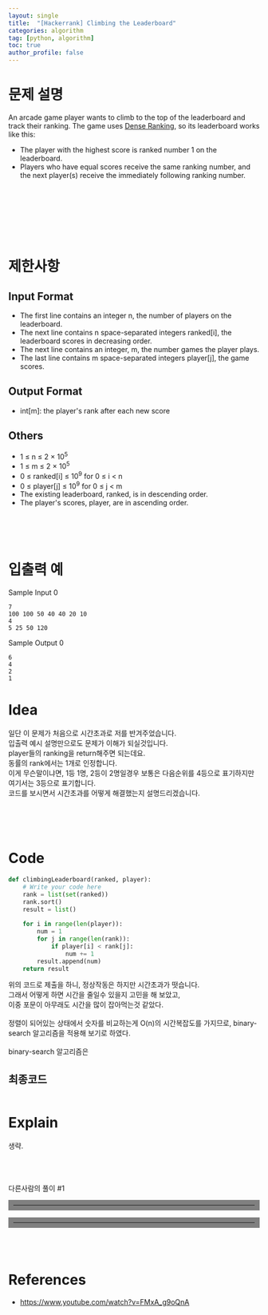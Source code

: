 ```yaml
---
layout: single
title:  "[Hackerrank] Climbing the Leaderboard"
categories: algorithm
tag: [python, algorithm]
toc: true
author_profile: false
---
```



# 문제 설명
An arcade game player wants to climb to the top of the leaderboard and track their ranking. The game uses <a href="https://en.wikipedia.org/wiki/Ranking#Dense_ranking_.28.221223.22_ranking.29">Dense Ranking</a>, so its leaderboard works like this:

- The player with the highest score is ranked number 1 on the leaderboard.
- Players who have equal scores receive the same ranking number, and the next player(s) receive the immediately following ranking number.
 



<br/><br/>


<br/><br/><br/>

# 제한사항
<h2>Input Format</h2>

- The first line contains an integer n, the number of players on the leaderboard.
- The next line contains n space-separated integers ranked[i], the leaderboard scores in decreasing order.
- The next line contains an integer, m, the number games the player plays.
- The last line contains m space-separated integers player[j], the game scores.

<h2>Output Format</h2>

- int[m]: the player's rank after each new score

<h2>Others</h2>
<ul>
<li>1 &leq; n &leq; 2 &times; 10<sup>5</li>
<li>1 &leq; m &leq; 2 &times; 10<sup>5</li>
<li>0 &leq; ranked[i] &leq; 10<sup>9</sup> for 0 &leq; i &lt; n</li>
<li>0 &leq; player[j] &leq; 10<sup>9</sup> for 0 &leq; j &lt; m</li>
<li>The existing leaderboard, ranked, is in descending order.</li>
<li>The player's scores, player, are in ascending order.</li>

</ul>

<br/><br/><br/>



# 입출력 예
Sample Input 0
```
7
100 100 50 40 40 20 10
4
5 25 50 120
```
Sample Output 0
```
6
4
2
1
```

# Idea
<p>
일단 이 문제가 처음으로 시간초과로 저를 반겨주었습니다.<br/>
입출력 예시 설명만으로도 문제가 이해가 되실것입니다.<br/>
player들의 ranking을 return해주면 되는데요.<br/>
동률의 rank에서는 1개로 인정합니다.<br/>
이게 무슨말이냐면, 1등 1명, 2등이 2명일경우 보통은 다음순위를 4등으로 표기하지만 여기서는 3등으로 표기합니다.<br/>
코드를 보시면서 시간초과를 어떻게 해결했는지 설명드리겠습니다.

</p>
<br/><br/><br/>

# Code
```python
def climbingLeaderboard(ranked, player):
    # Write your code here
    rank = list(set(ranked))
    rank.sort()
    result = list()
    
    for i in range(len(player)):
        num = 1
        for j in range(len(rank)):
            if player[i] < rank[j]:
                num += 1
        result.append(num)
    return result
```
위의 코드로 제출을 하니, 정상작동은 하지만 시간초과가 떳습니다.</br>
그래서 어떻게 하면 시간을 줄일수 있을지 고민을 해 보았고, </br>
이중 포문이 아무래도 시간을 많이 잡아먹는것 같았다.</br>
</br>
정렬이 되어있는 상태에서 숫자를 비교하는게 O(n)의 시간복잡도를 가지므로,
binary-search 알고리즘을 적용해 보기로 하였다.</br>
</br>
binary-search 알고리즘은





## 최종코드
```python

```


# Explain
생략.




<br/><br/><br/>
다른사람의 풀이 #1
<hr align="left" style="border: solid 10px gray;">


<hr align="left" style="border: solid 10px gray;">
<br/><br/>





# References
<ul>
  <li><a href="https://www.youtube.com/watch?v=FMxA_g9oQnA" target="_blank">https://www.youtube.com/watch?v=FMxA_g9oQnA</a></li>
  
  
</ul>

